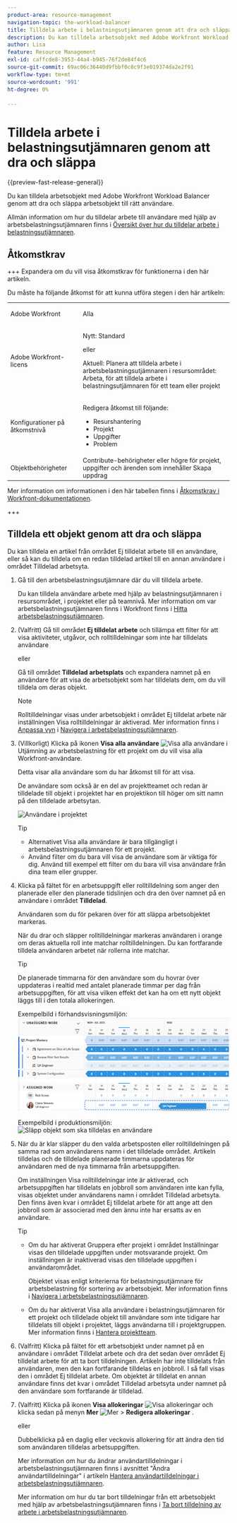 ```yaml
---
product-area: resource-management
navigation-topic: the-workload-balancer
title: Tilldela arbete i belastningsutjämnaren genom att dra och släppa
description: Du kan tilldela arbetsobjekt med Adobe Workfront Workload Balancer genom att dra och släppa arbetsobjekt till rätt användare.
author: Lisa
feature: Resource Management
exl-id: caffcde8-3953-44a4-b945-76f2de84f4c6
source-git-commit: 69ac06c36440d9fbbf0c8c9f3e019374da2e2f91
workflow-type: tm+mt
source-wordcount: '991'
ht-degree: 0%

---
```


# Tilldela arbete i belastningsutjämnaren genom att dra och släppa

{{preview-fast-release-general}}

Du kan tilldela arbetsobjekt med Adobe Workfront Workload Balancer genom att dra och släppa arbetsobjekt till rätt användare.

Allmän information om hur du tilldelar arbete till användare med hjälp av arbetsbelastningsutjämnaren finns i [Översikt över hur du tilldelar arbete i belastningsutjämnaren](../../resource-mgmt/workload-balancer/assign-work-in-workload-balancer.md).

## Åtkomstkrav

+++ Expandera om du vill visa åtkomstkrav för funktionerna i den här artikeln.

Du måste ha följande åtkomst för att kunna utföra stegen i den här artikeln:

<table style="table-layout:auto"> 
 <col> 
 <col> 
 <tbody> 
  <tr> 
   <td role="rowheader">Adobe Workfront</td> 
   <td> <p>Alla </p> </td> 
  </tr> 
  <tr> 
   <td role="rowheader">Adobe Workfront-licens</td> 
   <td><p>Nytt: Standard</p>
       <p>eller</p>
       <p>Aktuell: Planera att tilldela arbete i arbetsbelastningsutjämnaren i resursområdet:</br>
       Arbeta, för att tilldela arbete i belastningsutjämnaren för ett team eller projekt</p></td>
  </tr>
  <tr> 
   <td role="rowheader">Konfigurationer på åtkomstnivå</td> 
   <td> <p>Redigera åtkomst till följande:</p> 
    <ul> 
     <li>Resurshantering</li> 
     <li>Projekt</li> 
     <li>Uppgifter</li> 
     <li>Problem</li> 
    </ul>
   </td> 
  </tr> 
  <tr> 
   <td role="rowheader">Objektbehörigheter</td> 
   <td>Contribute-behörigheter eller högre för projekt, uppgifter och ärenden som innehåller Skapa uppdrag</td> 
  </tr> 
 </tbody> 
</table>

Mer information om informationen i den här tabellen finns i [Åtkomstkrav i Workfront-dokumentationen](/help/quicksilver/administration-and-setup/add-users/access-levels-and-object-permissions/access-level-requirements-in-documentation.md).

+++

## Tilldela ett objekt genom att dra och släppa

Du kan tilldela en artikel från området Ej tilldelat arbete till en användare, eller så kan du tilldela om en redan tilldelad artikel till en annan användare i området Tilldelad arbetsyta.

1. Gå till den arbetsbelastningsutjämnare där du vill tilldela arbete.

   Du kan tilldela användare arbete med hjälp av belastningsutjämnaren i resursområdet, i projektet eller på teamnivå. Mer information om var arbetsbelastningsutjämnaren finns i Workfront finns i [Hitta arbetsbelastningsutjämnaren](../../resource-mgmt/workload-balancer/locate-workload-balancer.md).

1. (Valfritt) Gå till området **Ej tilldelat arbete** och tillämpa ett filter för att visa aktiviteter, utgåvor, <span class="preview"> och rolltilldelningar</span> som inte har tilldelats användare

   eller

   Gå till området **Tilldelad arbetsplats** och expandera namnet på en användare för att visa de arbetsobjekt som har tilldelats dem, om du vill tilldela om deras objekt.

   >[!NOTE]
   >
   ><span class="preview">Rolltilldelningar visas under arbetsobjekt i området Ej tilldelat arbete när inställningen Visa rolltilldelningar är aktiverad. Mer information finns i [Anpassa vyn](/help/quicksilver/resource-mgmt/workload-balancer/navigate-the-workload-balancer.md#customize-the-view) i [Navigera i arbetsbelastningsutjämnaren](/help/quicksilver/resource-mgmt/workload-balancer/navigate-the-workload-balancer.md).</span>

1. (Villkorligt) Klicka på ikonen **Visa alla användare** ![Visa alla användare](assets/show-all-users-icon-project-workload-balancer.png) i Utjämning av arbetsbelastning för ett projekt om du vill visa alla Workfront-användare.

   Detta visar alla användare som du har åtkomst till för att visa.

   De användare som också är en del av projektteamet och redan är tilldelade till objekt i projektet har en projektikon till höger om sitt namn på den tilldelade arbetsytan.

   ![Användare i projektet](assets/user-on-the-project-indicator-highlighted-project-workload-balancer.png)

   >[!TIP]
   >
   >* Alternativet Visa alla användare är bara tillgängligt i arbetsbelastningsutjämnaren för ett projekt.
   >* Använd filter om du bara vill visa de användare som är viktiga för dig. Använd till exempel ett filter om du bara vill visa användare från dina team eller grupper.

1. Klicka på fältet för en arbetsuppgift <span class="preview"> eller rolltilldelning</span> som anger den planerade eller den planerade tidslinjen och dra den över namnet på en användare i området **Tilldelad**.

   Användaren som du för pekaren över för att släppa arbetsobjektet markeras.

   <span class="preview">När du drar och släpper rolltilldelningar markeras användaren i orange om deras aktuella roll inte matchar rolltilldelningen. Du kan fortfarande tilldela användaren arbetet när rollerna inte matchar.</span>

   >[!TIP]
   >
   >De planerade timmarna för den användare som du hovrar över uppdateras i realtid med antalet planerade timmar per dag från arbetsuppgiften, för att visa vilken effekt det kan ha om ett nytt objekt läggs till i den totala allokeringen.

   <span class="preview">Exempelbild i förhandsvisningsmiljön:</span>
   ![Släpp objekt som ska tilldelas en användare](assets/wb-drag-drop-role-or-task-to-user.png)

   Exempelbild i produktionsmiljön:
   ![Släpp objekt som ska tilldelas en användare](assets/drag-drop-item-from-unassigned-to-assigned-wb-nwe-350x152.png)

1. När du är klar släpper du den valda arbetsposten <span class="preview"> eller rolltilldelningen</span> på samma rad som användarens namn i det tilldelade området. Artikeln tilldelas och de tilldelade planerade timmarna uppdateras för användaren med de nya timmarna från arbetsuppgiften.

   <span class="preview">Om inställningen Visa rolltilldelningar inte är aktiverad</span>, och arbetsuppgiften har tilldelats en jobbroll som användaren inte kan fylla, visas objektet under användarens namn i området Tilldelad arbetsyta. Den finns även kvar i området Ej tilldelat arbete för att ange att den jobbroll som är associerad med den ännu inte har ersatts av en användare.

   >[!TIP]
   >
   >* Om du har aktiverat Gruppera efter projekt i området Inställningar visas den tilldelade uppgiften under motsvarande projekt. Om inställningen är inaktiverad visas den tilldelade uppgiften i användarområdet.
   >
   >
   >     Objektet visas enligt kriterierna för belastningsutjämnare för arbetsbelastning för sortering av arbetsobjekt. Mer information finns i [Navigera i arbetsbelastningsutjämnaren](../../resource-mgmt/workload-balancer/navigate-the-workload-balancer.md).
   >
   >
   >* Om du har aktiverat Visa alla användare i belastningsutjämnaren för ett projekt och tilldelade objekt till användare som inte tidigare har tilldelats till objekt i projektet, läggs användarna till i projektgruppen. Mer information finns i [Hantera projektteam](../../manage-work/projects/planning-a-project/manage-project-team.md).


1. (Valfritt) Klicka på fältet för ett arbetsobjekt under namnet på en användare i området Tilldelat arbete och dra det sedan över området Ej tilldelat arbete för att ta bort tilldelningen. Artikeln har inte tilldelats från användaren, men den kan fortfarande tilldelas en jobbroll. I så fall visas den i området Ej tilldelat arbete. Om objektet är tilldelat en annan användare finns det kvar i området Tilldelad arbetsyta under namnet på den användare som fortfarande är tilldelad.
1. (Valfritt) Klicka på ikonen **Visa allokeringar** ![Visa allokeringar](assets/show-allocations-icon-small.png) och klicka sedan på menyn **Mer** ![Mer](assets/qs-more-menu.png) > **Redigera allokeringar** .

   <!--
   (make sure these are still called this, and that the icon has not changed)
   -->
   eller

   Dubbelklicka på en daglig eller veckovis allokering för att ändra den tid som användaren tilldelas arbetsuppgiften.

   Mer information om hur du ändrar användartilldelningar i arbetsbelastningsutjämnaren finns i avsnittet &quot;Ändra användartilldelningar&quot; i artikeln [Hantera användartilldelningar i arbetsbelastningsutjämnaren](../../resource-mgmt/workload-balancer/manage-user-allocations-workload-balancer.md).

   Mer information om hur du tar bort tilldelningar från ett arbetsobjekt med hjälp av arbetsbelastningsutjämnaren finns i [Ta bort tilldelning av arbete i arbetsbelastningsutjämnaren](../../resource-mgmt/workload-balancer/unassign-work-in-workload-balancer.md).

